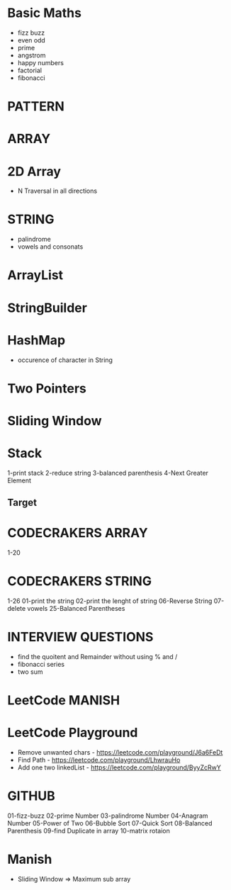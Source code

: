 # Basic Maths

- fizz buzz
- even odd
- prime
- angstrom
- happy numbers
- factorial
- fibonacci

# PATTERN

# ARRAY

# 2D Array

- N Traversal in all directions

# STRING

- palindrome
- vowels and consonats

# ArrayList

# StringBuilder

# HashMap

- occurence of character in String

# Two Pointers

# Sliding Window

# Stack

1-print stack
2-reduce string
3-balanced parenthesis
4-Next Greater Element

## Target

# CODECRAKERS ARRAY

1-20

# CODECRAKERS STRING

1-26
01-print the string
02-print the lenght of string
06-Reverse String
07-delete vowels
25-Balanced Parentheses

# INTERVIEW QUESTIONS

- find the quoitent and Remainder without using % and /
- fibonacci series
- two sum

# LeetCode MANISH

# LeetCode Playground

- Remove unwanted chars - https://leetcode.com/playground/J6a6FeDt
- Find Path - https://leetcode.com/playground/LhwrauHo
- Add one two linkedList - https://leetcode.com/playground/ByyZcRwY

# GITHUB

01-fizz-buzz
02-prime Number
03-palindrome Number
04-Anagram Number
05-Power of Two
06-Bubble Sort
07-Quick Sort
08-Balanced Parenthesis
09-find Duplicate in array
10-matrix rotaion

# Manish

- Sliding Window => Maximum sub array
